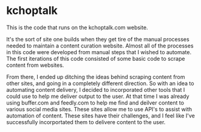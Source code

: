 # kchoptalk
This is the code that runs on the kchoptalk.com website.

It's the sort of site one builds when they get tire of the manual processes needed to maintain a content curation website. Almost all of the processes in this code were developed from manual steps that I wished to automate. The first iterations of this code consisted of some basic code to scrape content from websites. 

From there, I ended up ditching the ideas behind scraping content from other sites, and going in a completely different direction. So with an idea to automating content delivery, I decided to incorporated other tools that I could use to help me deliver output to the user.  At that time I was already using buffer.com and feedly.com to help me find and deilver content to various social media sites. These sites allow me to use API's to assist with automation of content. These sites have their challenges, and I feel like I've successfully incorportated them to delivere content to the user.

